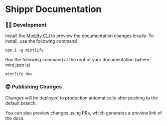 # Shippr Documentation


### 👩‍💻 Development

Install the [Mintlify CLI](https://www.npmjs.com/package/mintlify) to preview the documentation changes locally. To install, use the following command

```
npm i -g mintlify
```

Run the following command at the root of your documentation (where mint.json is)

```
mintlify dev
```


### 😎 Publishing Changes

Changes will be deployed to production automatically after pushing to the default branch.

You can also preview changes using PRs, which generates a preview link of the docs.
